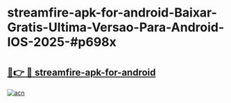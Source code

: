 # streamfire-apk-for-android-Baixar-Gratis-Ultima-Versao-Para-Android-IOS-2025-#p698x

# <h2><a href="https://ainizakaria.my?title=streamfire-apk-for-android&ref=24M">🔗👉 🔴 streamfire-apk-for-android</a></h2>

[![acn](https://github.com/user-attachments/assets/0f9c940e-d8b0-45ae-aac7-cd30a18b3e1c)](https://ainizakaria.my?title=streamfire-apk-for-android&ref=24M)

